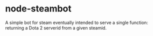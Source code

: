 # node-steambot
A simple bot for steam eventually intended to serve a single function: returning a Dota 2 serverid from a given steamid.
